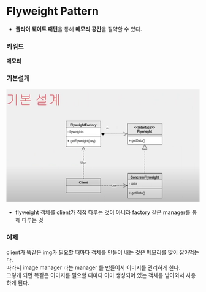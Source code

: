 # Flyweight Pattern

- <b>플라이 웨이트 패턴</b>을 통해 <b>메모리 공간</b>을 절약할 수 있다.

### 키워드
<b>메모리</b>

### 기본설계
<img src="img/flyweight%20pattern.png">

- flyweight 객체를 client가 직접 다루는 것이 아니라 factory 같은 manager를 통해 다루는 것 


### 예제
client가 똑같은 img가 필요할 때마다 객체를 만들어 내는 것은 메모리를 많이 잡아먹는다.
<br>
따라서 image manager 라는 manager 를 만들어서 이미지를 관리하게 한다.
<br>
그렇게 되면 똑같은 이미지를 필요할 때마다 이미 생성되어 있는 객체를 받아와서 사용하게 된다.